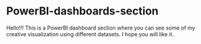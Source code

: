 # PowerBI-dashboards-section
Hello!!! 
This is a PowerBI dashboard section where you can see some of my creative visualization using different datasets. I hope you will like it.
